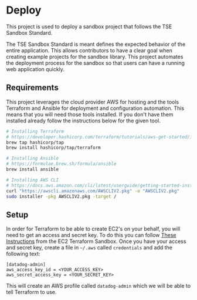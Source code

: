 # Deploy

This project is used to deploy a sandbox project that follows the TSE Sandbox Standard.

The TSE Sandbox Standard is meant defines the expected behavior of the entire application. This allows contributors to have a clear goal when creating example projects for the sandbox library. This project automates the deployment process for the sandbox so that users can have a running web application quickly.

## Requirements

This project leverages the cloud provider AWS for hosting and the tools Terraform and Ansible for deployment and configuration automation. This means that you will need those tools installed. If you don't have them installed already follow the instructions below for the given tool.

``` bash
# Installing Terraform
# https://developer.hashicorp.com/terraform/tutorials/aws-get-started/install-cli
brew tap hashicorp/tap
brew install hashicorp/tap/terraform
```

``` bash
# Installing Ansible
# https://formulae.brew.sh/formula/ansible
brew install ansible
```

``` bash
# Installing AWS CLI
# https://docs.aws.amazon.com/cli/latest/userguide/getting-started-install.html
curl "https://awscli.amazonaws.com/AWSCLIV2.pkg" -o "AWSCLIV2.pkg"
sudo installer -pkg AWSCLIV2.pkg -target /
```

## Setup

In order for Terraform to be able to create EC2's on your behalf, you will need to get an access and secret key. To do this you can follow [These Instructions](automated_deployment_test) from the EC2 Terraform Sandbox. Once you have your access and secret key, create a file in `~/.aws` called `credentials` and add the following text:

```
[datadog-admin]
aws_access_key_id = <YOUR_ACCESS_KEY>
aws_secret_access_key = <YOUR_SECRET_KEY>
```

This will create an AWS profile called `datadog-admin` which we will be able to tell Terraform to use.



